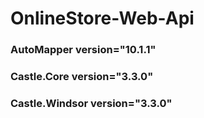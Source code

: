# OnlineStore-Web-Api
### AutoMapper version="10.1.1" 
### Castle.Core version="3.3.0"
### Castle.Windsor version="3.3.0"
